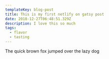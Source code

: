 ```yaml
---
templateKey: blog-post
title: This is my first netlify on gatsy post
date: 2018-12-27T06:48:51.329Z
description: I love this so much
tags:
  - flavor
  - tasting
---
```

The quick brown fox jumped over the lazy dog
